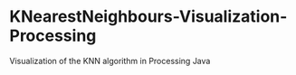 # KNearestNeighbours-Visualization-Processing
Visualization of the KNN algorithm in Processing Java
